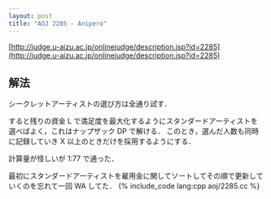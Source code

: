 ```yaml
---
layout: post
title: "AOJ 2285 - Anipero"
---
```

[http://judge.u-aizu.ac.jp/onlinejudge/description.jsp?id=2285](http://judge.u-aizu.ac.jp/onlinejudge/description.jsp?id=2285)

## 解法
シークレットアーティストの選び方は全通り試す．

すると残りの資金 L で満足度を最大化するようにスタンダードアーティストを選べばよく，これはナップザック DP で解ける．
このとき，選んだ人数も同時に記録していき X 以上のときだけを採用するようにする．

計算量が怪しいが 1:77 で通った．

最初にスタンダードアーティストを雇用金に関してソートしてその順で更新していくのを忘れて一回 WA してた．
{% include_code lang:cpp aoj/2285.cc %}
